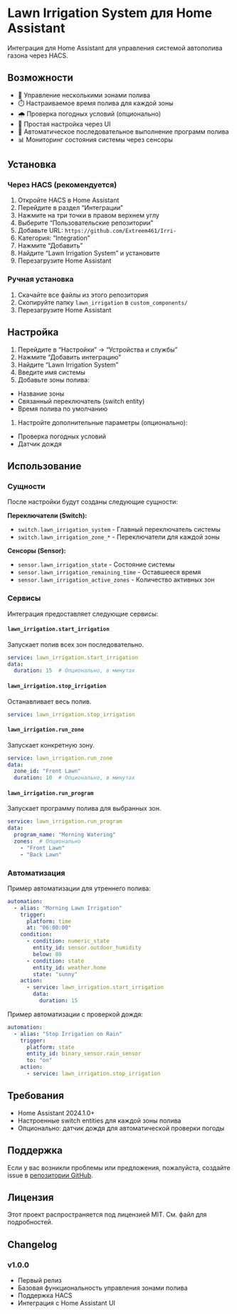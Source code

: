# Lawn Irrigation System для Home Assistant

Интеграция для Home Assistant для управления системой автополива газона через HACS.

## Возможности

- 🌱 Управление несколькими зонами полива
- ⏱️ Настраиваемое время полива для каждой зоны
- 🌧️ Проверка погодных условий (опционально)
- 📱 Простая настройка через UI
- 🔄 Автоматическое последовательное выполнение программ полива
- 📊 Мониторинг состояния системы через сенсоры

## Установка

### Через HACS (рекомендуется)

1. Откройте HACS в Home Assistant
1. Перейдите в раздел “Интеграции”
1. Нажмите на три точки в правом верхнем углу
1. Выберите “Пользовательские репозитории”
1. Добавьте URL: `https://github.com/Extreem461/Irri-`
1. Категория: “Integration”
1. Нажмите “Добавить”
1. Найдите “Lawn Irrigation System” и установите
1. Перезагрузите Home Assistant

### Ручная установка

1. Скачайте все файлы из этого репозитория
1. Скопируйте папку `lawn_irrigation` в `custom_components/`
1. Перезагрузите Home Assistant

## Настройка

1. Перейдите в “Настройки” → “Устройства и службы”
1. Нажмите “Добавить интеграцию”
1. Найдите “Lawn Irrigation System”
1. Введите имя системы
1. Добавьте зоны полива:
- Название зоны
- Связанный переключатель (switch entity)
- Время полива по умолчанию
1. Настройте дополнительные параметры (опционально):
- Проверка погодных условий
- Датчик дождя

## Использование

### Сущности

После настройки будут созданы следующие сущности:

**Переключатели (Switch):**

- `switch.lawn_irrigation_system` - Главный переключатель системы
- `switch.lawn_irrigation_zone_*` - Переключатели для каждой зоны

**Сенсоры (Sensor):**

- `sensor.lawn_irrigation_state` - Состояние системы
- `sensor.lawn_irrigation_remaining_time` - Оставшееся время
- `sensor.lawn_irrigation_active_zones` - Количество активных зон

### Сервисы

Интеграция предоставляет следующие сервисы:

#### `lawn_irrigation.start_irrigation`

Запускает полив всех зон последовательно.

```yaml
service: lawn_irrigation.start_irrigation
data:
  duration: 15  # Опционально, в минутах
```

#### `lawn_irrigation.stop_irrigation`

Останавливает весь полив.

```yaml
service: lawn_irrigation.stop_irrigation
```

#### `lawn_irrigation.run_zone`

Запускает конкретную зону.

```yaml
service: lawn_irrigation.run_zone
data:
  zone_id: "Front Lawn"
  duration: 10  # Опционально, в минутах
```

#### `lawn_irrigation.run_program`

Запускает программу полива для выбранных зон.

```yaml
service: lawn_irrigation.run_program
data:
  program_name: "Morning Watering"
  zones:  # Опционально
    - "Front Lawn"
    - "Back Lawn"
```

### Автоматизация

Пример автоматизации для утреннего полива:

```yaml
automation:
  - alias: "Morning Lawn Irrigation"
    trigger:
      platform: time
      at: "06:00:00"
    condition:
      - condition: numeric_state
        entity_id: sensor.outdoor_humidity
        below: 80
      - condition: state
        entity_id: weather.home
        state: "sunny"
    action:
      - service: lawn_irrigation.start_irrigation
        data:
          duration: 15
```

Пример автоматизации с проверкой дождя:

```yaml
automation:
  - alias: "Stop Irrigation on Rain"
    trigger:
      platform: state
      entity_id: binary_sensor.rain_sensor
      to: "on"
    action:
      - service: lawn_irrigation.stop_irrigation
```

## Требования

- Home Assistant 2024.1.0+
- Настроенные switch entities для каждой зоны полива
- Опционально: датчик дождя для автоматической проверки погоды

## Поддержка

Если у вас возникли проблемы или предложения, пожалуйста, создайте issue в [репозитории GitHub](https://github.com/yourusername/lawn-irrigation-hacs/issues).

## Лицензия

Этот проект распространяется под лицензией MIT. См. файл <LICENSE> для подробностей.

## Changelog

### v1.0.0

- Первый релиз
- Базовая функциональность управления зонами полива
- Поддержка HACS
- Интеграция с Home Assistant UI
